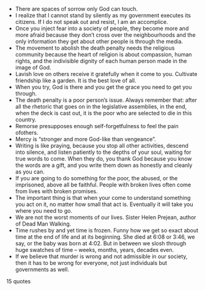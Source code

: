  - There are spaces of sorrow only God can touch.
 - I realize that I cannot stand by silently as my government executes its citizens. If I do not speak out and resist, I am an accomplice.
 - Once you inject fear into a society of people, they become more and more afraid because they don’t cross over the neighbourhoods and the only information they get about other people is through the media.
 - The movement to abolish the death penalty needs the religious community because the heart of religion is about compassion, human rights, and the indivisible dignity of each human person made in the image of God.
 - Lavish love on others receive it gratefully when it come to you. Cultivate friendship like a garden. It is the best love of all.
 - When you try, God is there and you get the grace you need to get you through.
 - The death penalty is a poor person’s issue. Always remember that: after all the rhetoric that goes on in the legislative assemblies, in the end, when the deck is cast out, it is the poor who are selected to die in this country.
 - Remorse presupposes enough self-forgetfulness to feel the pain ofothers.
 - Mercy is “stronger and more God-like than vengeance”.
 - Writing is like praying, because you stop all other activities, descend into silence, and listen patiently to the depths of your soul, waiting for true words to come. When they do, you thank God because you know the words are a gift, and you write them down as honestly and cleanly as you can.
 - If you are going to do something for the poor, the abused, or the imprisoned, above all be faithful. People with broken lives often come from lives with broken promises.
 - The important thing is that when your come to understand something you act on it, no matter how small that act is. Eventually it will take you where you need to go.
 - We are not the worst moments of our lives. Sister Helen Prejean, author of Dead Man Walking.
 - Time rushes by and yet time is frozen. Funny how we get so exact about time at the end of life and at its beginning. She died at 6:08 or 3:46, we say, or the baby was born at 4:02. But in between we slosh through huge swatches of time – weeks, months, years, decades even.
 - If we believe that murder is wrong and not admissible in our society, then it has to be wrong for everyone, not just individuals but governments as well.

15 quotes